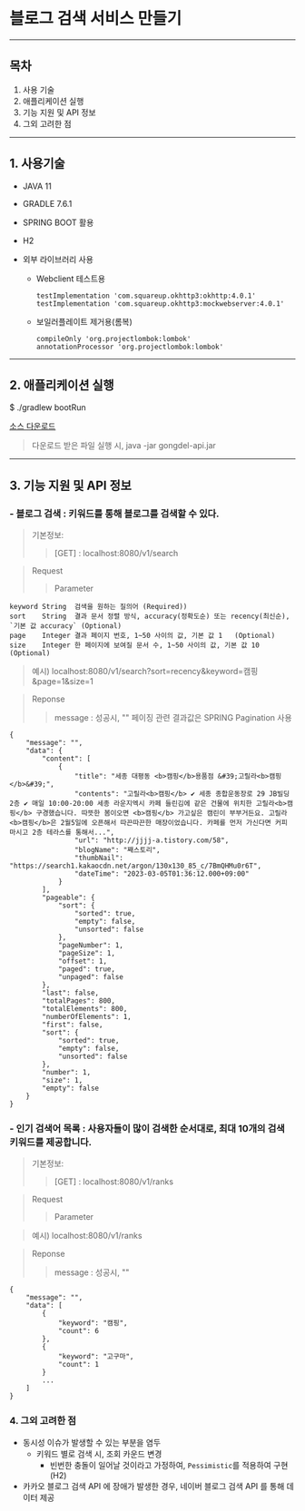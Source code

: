 # 블로그 검색 서비스 만들기

----

## 목차

1. 사용 기술
2. 애플리케이션 실행
3. 기능 지원 및 API 정보
4. 그외 고려한 점
---

## 1. 사용기술

+ JAVA 11
+ GRADLE 7.6.1
+ SPRING BOOT 활용
+ H2

+ 외부 라이브러리 사용
  + Webclient 테스트용
    ```
    testImplementation 'com.squareup.okhttp3:okhttp:4.0.1'
    testImplementation 'com.squareup.okhttp3:mockwebserver:4.0.1'
    ```
  + 보일러플레이트 제거용(롬복)
    ```
    compileOnly 'org.projectlombok:lombok'
    annotationProcessor 'org.projectlombok:lombok'
    ```
---

## 2. 애플리케이션 실행

$ ./gradlew bootRun 


[소스 다운로드](https://github.com/gonghojin/api-call-test/releases/tag/v1.0)
> 다운로드 받은 파일 실행 시, java -jar gongdel-api.jar

---

## 3. 기능 지원 및 API 정보

### - 블로그 검색 : 키워드를 통해 블로그를 검색할 수 있다.

> 기본정보:
>> [GET] : localhost:8080/v1/search

> Request
>> Parameter

```
keyword	String	검색을 원하는 질의어	(Required))
sort	String	결과 문서 정렬 방식, accuracy(정확도순) 또는 recency(최신순), `기본 값 accuracy` (Optional)
page	Integer	결과 페이지 번호, 1~50 사이의 값, 기본 값 1	(Optional)
size	Integer	한 페이지에 보여질 문서 수, 1~50 사이의 값, 기본 값 10 (Optional)
```

> 예시) localhost:8080/v1/search?sort=recency&keyword=캠핑&page=1&size=1

> Reponse
>> message : 성공시, ""
> > 페이징 관련 결과값은 SPRING Pagination 사용

```
{
    "message": "",
    "data": {
        "content": [
            {
                "title": "세종 대평동 <b>캠핑</b>용품점 &#39;고릴라<b>캠핑</b>&#39;",
                "contents": "고릴라<b>캠핑</b> ✔ 세종 종합운동장로 29 JB빌딩 2층 ✔ 매일 10:00-20:00 세종 라운지엑시 카페 들린김에 같은 건물에 위치한 고릴라<b>캠핑</b> 구경했습니다. 따뜻한 봄이오면 <b>캠핑</b> 가고싶은 캠린이 부부거든요. 고릴라<b>캠핑</b>은 2월5일에 오픈해서 따끈따끈한 매장이었습니다. 카페를 먼저 가신다면 커피 마시고 2층 테라스를 통해서...",
                "url": "http://jjjj-a.tistory.com/58",
                "blogName": "째스토리",
                "thumbNail": "https://search1.kakaocdn.net/argon/130x130_85_c/7BmQHMu0r6T",
                "dateTime": "2023-03-05T01:36:12.000+09:00"
            }
        ],
        "pageable": {
            "sort": {
                "sorted": true,
                "empty": false,
                "unsorted": false
            },
            "pageNumber": 1,
            "pageSize": 1,
            "offset": 1,
            "paged": true,
            "unpaged": false
        },
        "last": false,
        "totalPages": 800,
        "totalElements": 800,
        "numberOfElements": 1,
        "first": false,
        "sort": {
            "sorted": true,
            "empty": false,
            "unsorted": false
        },
        "number": 1,
        "size": 1,
        "empty": false
    }
}
```

### - 인기 검색어 목록 : 사용자들이 많이 검색한 순서대로, 최대 10개의 검색 키워드를 제공합니다.

> 기본정보:
>> [GET] : localhost:8080/v1/ranks

> Request
>> Parameter

> 예시) localhost:8080/v1/ranks

> Reponse
>> message : 성공시, ""

```
{
    "message": "",
    "data": [
        {
            "keyword": "캠핑",
            "count": 6
        },
        {
            "keyword": "고구마",
            "count": 1
        }
        ...
    ]
}
```

### 4. 그외 고려한 점
+ 동시성 이슈가 발생할 수 있는 부분을 염두
    + 키워드 별로 검색 시, 조회 카운드 변경
        - 빈번한 충돌이 일어날 것이라고 가정하여, `Pessimistic`를 적용하여 구현(H2)
+ 카카오 블로그 검색 API 에 장애가 발생한 경우, 네이버 블로그 검색 API 를 통해 데이터 제공
